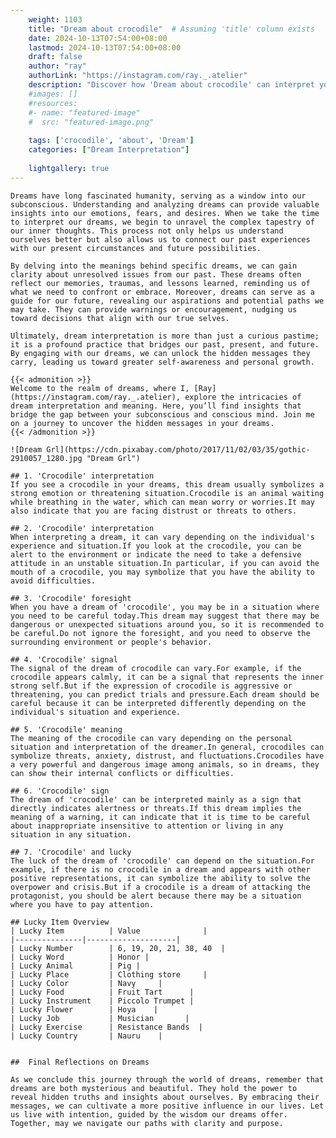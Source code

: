 ```yaml
---
    weight: 1103
    title: "Dream about crocodile"  # Assuming 'title' column exists
    date: 2024-10-13T07:54:00+08:00
    lastmod: 2024-10-13T07:54:00+08:00
    draft: false
    author: "ray"
    authorLink: "https://instagram.com/ray._.atelier"
    description: "Discover how 'Dream about crocodile' can interpret your future and uncover its significant meanings in your life."
    #images: []
    #resources:
    #- name: "featured-image"
    #  src: "featured-image.png"
    
    tags: ['crocodile', 'about', 'Dream']
    categories: ["Dream Interpretation"]
    
    lightgallery: true
---
```

    
    Dreams have long fascinated humanity, serving as a window into our subconscious. Understanding and analyzing dreams can provide valuable insights into our emotions, fears, and desires. When we take the time to interpret our dreams, we begin to unravel the complex tapestry of our inner thoughts. This process not only helps us understand ourselves better but also allows us to connect our past experiences with our present circumstances and future possibilities.
    
    By delving into the meanings behind specific dreams, we can gain clarity about unresolved issues from our past. These dreams often reflect our memories, traumas, and lessons learned, reminding us of what we need to confront or embrace. Moreover, dreams can serve as a guide for our future, revealing our aspirations and potential paths we may take. They can provide warnings or encouragement, nudging us toward decisions that align with our true selves.
    
    Ultimately, dream interpretation is more than just a curious pastime; it is a profound practice that bridges our past, present, and future. By engaging with our dreams, we can unlock the hidden messages they carry, leading us toward greater self-awareness and personal growth.
    
    {{< admonition >}}
    Welcome to the realm of dreams, where I, [Ray](https://instagram.com/ray._.atelier), explore the intricacies of dream interpretation and meaning. Here, you’ll find insights that bridge the gap between your subconscious and conscious mind. Join me on a journey to uncover the hidden messages in your dreams.
    {{< /admonition >}}
    
    ![Dream Grl](https://cdn.pixabay.com/photo/2017/11/02/03/35/gothic-2910057_1280.jpg "Dream Grl")
    
    ## 1. 'Crocodile' interpretation
    If you see a crocodile in your dreams, this dream usually symbolizes a strong emotion or threatening situation.Crocodile is an animal waiting while breathing in the water, which can mean worry or worries.It may also indicate that you are facing distrust or threats to others.
    
    ## 2. 'Crocodile' interpretation
    When interpreting a dream, it can vary depending on the individual's experience and situation.If you look at the crocodile, you can be alert to the environment or indicate the need to take a defensive attitude in an unstable situation.In particular, if you can avoid the mouth of a crocodile, you may symbolize that you have the ability to avoid difficulties.
    
    ## 3. 'Crocodile' foresight
    When you have a dream of 'crocodile', you may be in a situation where you need to be careful today.This dream may suggest that there may be dangerous or unexpected situations around you, so it is recommended to be careful.Do not ignore the foresight, and you need to observe the surrounding environment or people's behavior.
    
    ## 4. 'Crocodile' signal
    The signal of the dream of crocodile can vary.For example, if the crocodile appears calmly, it can be a signal that represents the inner strong self.But if the expression of crocodile is aggressive or threatening, you can predict trials and pressure.Each dream should be careful because it can be interpreted differently depending on the individual's situation and experience.
    
    ## 5. 'Crocodile' meaning
    The meaning of the crocodile can vary depending on the personal situation and interpretation of the dreamer.In general, crocodiles can symbolize threats, anxiety, distrust, and fluctuations.Crocodiles have a very powerful and dangerous image among animals, so in dreams, they can show their internal conflicts or difficulties.
    
    ## 6. 'Crocodile' sign
    The dream of 'crocodile' can be interpreted mainly as a sign that directly indicates alertness or threats.If this dream implies the meaning of a warning, it can indicate that it is time to be careful about inappropriate insensitive to attention or living in any situation in any situation.
    
    ## 7. 'Crocodile' and lucky
    The luck of the dream of 'crocodile' can depend on the situation.For example, if there is no crocodile in a dream and appears with other positive representations, it can symbolize the ability to solve the overpower and crisis.But if a crocodile is a dream of attacking the protagonist, you should be alert because there may be a situation where you have to pay attention.
    
    ## Lucky Item Overview
    | Lucky Item          | Value              |
    |---------------|--------------------|
    | Lucky Number        | 6, 19, 20, 21, 38, 40  |
    | Lucky Word          | Honor |
    | Lucky Animal        | Pig |
    | Lucky Place         | Clothing store     |
    | Lucky Color         | Navy     |
    | Lucky Food          | Fruit Tart      |
    | Lucky Instrument    | Piccolo Trumpet |
    | Lucky Flower        | Hoya    |
    | Lucky Job           | Musician       |
    | Lucky Exercise      | Resistance Bands  |
    | Lucky Country       | Nauru    |
    
    
    ##  Final Reflections on Dreams
    
    As we conclude this journey through the world of dreams, remember that dreams are both mysterious and beautiful. They hold the power to reveal hidden truths and insights about ourselves. By embracing their messages, we can cultivate a more positive influence in our lives. Let us live with intention, guided by the wisdom our dreams offer. Together, may we navigate our paths with clarity and purpose.
    